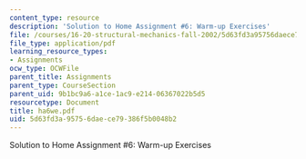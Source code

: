 ```yaml
---
content_type: resource
description: 'Solution to Home Assignment #6: Warm-up Exercises'
file: /courses/16-20-structural-mechanics-fall-2002/5d63fd3a95756daece79386f5b0048b2_ha6we.pdf
file_type: application/pdf
learning_resource_types:
- Assignments
ocw_type: OCWFile
parent_title: Assignments
parent_type: CourseSection
parent_uid: 9b1bc9a6-a1ce-1ac9-e214-06367022b5d5
resourcetype: Document
title: ha6we.pdf
uid: 5d63fd3a-9575-6dae-ce79-386f5b0048b2
---
```

Solution to Home Assignment #6: Warm-up Exercises

